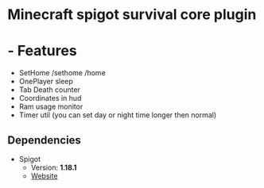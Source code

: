 # Minecraft spigot survival core plugin

# - Features
* SetHome /sethome /home
* OnePlayer sleep
* Tab Death counter
* Coordinates in hud
* Ram usage monitor
* Timer util (you can set day or night time longer then normal)

## Dependencies
* Spigot
   * Version: **1.18.1**
   * [Website](https://getbukkit.org/)
